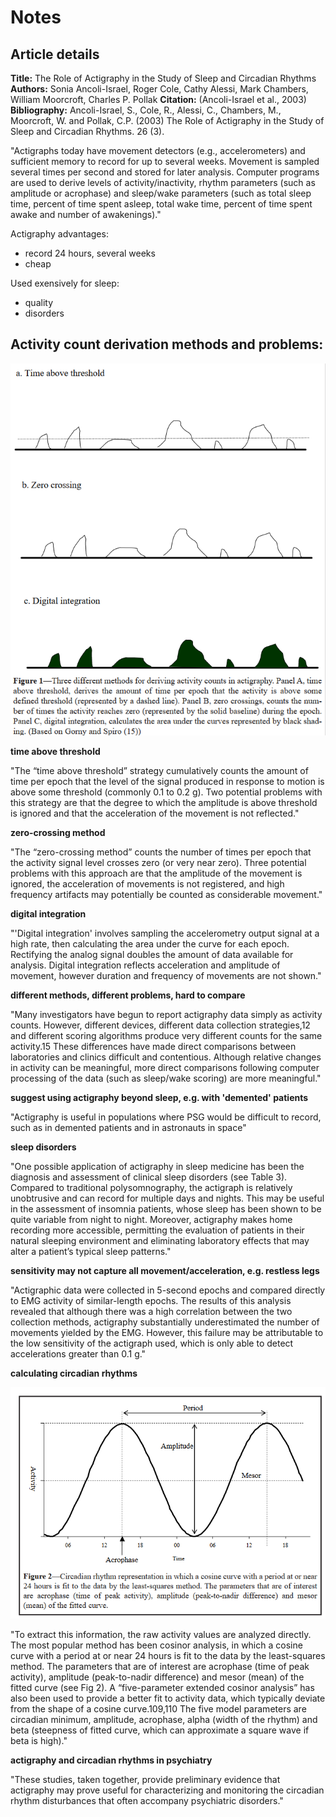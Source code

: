 # Notes

## Article details

**Title:** The Role of Actigraphy in the Study of Sleep and Circadian Rhythms
**Authors:** Sonia Ancoli-Israel, Roger Cole, Cathy Alessi, Mark Chambers, William Moorcroft, Charles P. Pollak
**Citation:** (Ancoli-Israel et al., 2003)
**Bibliography:** Ancoli-Israel, S., Cole, R., Alessi, C., Chambers, M., Moorcroft, W. and Pollak, C.P. (2003) The Role of Actigraphy in the Study of Sleep and Circadian Rhythms. 26 (3).

"Actigraphs today have movement detectors (e.g., accelerometers) and sufficient memory to record for up to several weeks. Movement is sampled several times per second and stored for later analysis. Computer programs are used to derive levels of activity/inactivity, rhythm parameters (such as amplitude or acrophase) and sleep/wake parameters (such as total sleep time, percent of time spent asleep, total wake time, percent of time spent awake and number of awakenings)."

Actigraphy advantages:

* record 24 hours, several weeks
* cheap

Used exensively for sleep:

* quality
* disorders

## Activity count derivation methods and problems:

![count-derivation-methods](/literature/_images/2023-12-21-15-18-07.png)

**time above threshold**

"The “time above threshold” strategy cumulatively counts the amount of time per epoch that the level of the signal produced in response to motion is above some threshold (commonly 0.1 to 0.2 g). Two potential problems with this strategy are that the degree to which the amplitude is above threshold is ignored and that the acceleration of the movement is not reflected."

**zero-crossing method**

"The “zero-crossing method” counts the number of times per epoch that the activity signal level crosses zero (or very near zero). Three potential problems with this approach are that the amplitude of the movement is ignored, the acceleration of movements is not registered, and high frequency artifacts may potentially be counted as considerable movement."

**digital integration**

"'Digital integration' involves sampling the accelerometry output signal at a high rate, then calculating the area under the curve for each epoch. Rectifying the analog signal doubles the amount of data available for analysis. Digital integration reflects acceleration and amplitude of movement, however duration and frequency of movements are not shown."

**different methods, different problems, hard to compare**

"Many investigators have begun to report actigraphy data simply as activity counts. However, different devices, different data collection strategies,12 and different scoring algorithms produce very different counts for the same activity.15 These differences have made direct comparisons between laboratories and clinics difficult and contentious. Although relative changes in activity can be meaningful, more direct comparisons following computer processing of the data (such as sleep/wake scoring) are more meaningful."

**suggest using actigraphy beyond sleep, e.g. with 'demented' patients**

"Actigraphy is useful in populations where PSG would be difficult to record, such as in demented patients and in astronauts in space"

**sleep disorders**

"One possible application of actigraphy in sleep medicine has been the diagnosis and assessment of clinical sleep disorders (see Table 3). Compared to traditional polysomnography, the actigraph is relatively unobtrusive and can record for multiple days and nights. This may be useful in the assessment of insomnia patients, whose sleep has been shown to be quite variable from night to night. Moreover, actigraphy makes home recording more accessible, permitting the evaluation of patients in their natural sleeping environment and eliminating laboratory effects that may alter a patient’s typical sleep patterns."

**sensitivity may not capture all movement/acceleration, e.g. restless legs**

"Actigraphic data were collected in 5-second epochs and compared directly to EMG activity of similar-length epochs. The results of this analysis revealed that although there was a high correlation between the two collection methods, actigraphy substantially underestimated the number of movements yielded by the EMG. However, this failure may be attributable to the low sensitivity of the actigraph used, which is only able to detect accelerations greater than 0.1 g."

**calculating circadian rhythms**

![](/literature/_images/2023-12-21-15-36-04.png)

"To extract this information, the raw activity values are analyzed directly. The most popular method has been cosinor analysis, in which a cosine curve with a period at or near 24 hours is fit to the data by the least-squares method. The parameters that are of interest are acrophase (time of peak activity), amplitude (peak-to-nadir difference) and mesor (mean) of the fitted curve (see Fig 2). A “five-parameter extended cosinor analysis” has also been used to provide a better fit to activity data, which typically deviate from the shape of a cosine curve.109,110 The five model parameters are circadian minimum, amplitude, acrophase, alpha (width of the rhythm) and beta (steepness of fitted curve, which can approximate a square wave if beta is high)."

**actigraphy and circadian rhythms in psychiatry**

"These studies, taken together, provide preliminary evidence that actigraphy may prove useful for characterizing and monitoring the circadian rhythm disturbances that often accompany psychiatric disorders."